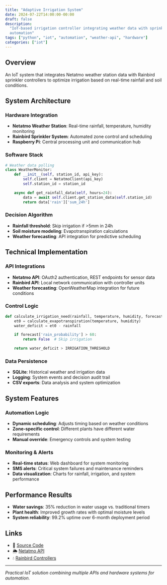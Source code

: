```yaml
---
title: "Adaptive Irrigation System"
date: 2024-07-22T14:00:00-00:00
draft: false
description:
  "IoT-based irrigation controller integrating weather data with sprinkler
  automation"
tags: ["python", "iot", "automation", "weather-api", "hardware"]
categories: ["iot"]
---
```


## Overview

An IoT system that integrates Netatmo weather station data with Rainbird
sprinkler controllers to optimize irrigation based on real-time rainfall and
soil conditions.

## System Architecture

### Hardware Integration

- **Netatmo Weather Station**: Real-time rainfall, temperature, humidity
  monitoring
- **Rainbird Sprinkler System**: Automated zone control and scheduling
- **Raspberry Pi**: Central processing unit and communication hub

### Software Stack

```python
# Weather data polling
class WeatherMonitor:
    def __init__(self, station_id, api_key):
        self.client = NetatmoClient(api_key)
        self.station_id = station_id

    async def get_rainfall_data(self, hours=24):
        data = await self.client.get_station_data(self.station_id)
        return data['rain']['sum_24h']
```

### Decision Algorithm

- **Rainfall threshold**: Skip irrigation if >5mm in 24h
- **Soil moisture modeling**: Evapotranspiration calculations
- **Weather forecasting**: API integration for predictive scheduling

## Technical Implementation

### API Integrations

- **Netatmo API**: OAuth2 authentication, REST endpoints for sensor data
- **Rainbird API**: Local network communication with controller units
- **Weather forecasting**: OpenWeatherMap integration for future conditions

### Control Logic

```python
def calculate_irrigation_need(rainfall, temperature, humidity, forecast):
    et0 = calculate_evapotranspiration(temperature, humidity)
    water_deficit = et0 - rainfall

    if forecast['rain_probability'] > 60:
        return False  # Skip irrigation

    return water_deficit > IRRIGATION_THRESHOLD
```

### Data Persistence

- **SQLite**: Historical weather and irrigation data
- **Logging**: System events and decision audit trail
- **CSV exports**: Data analysis and system optimization

## System Features

### Automation Logic

- **Dynamic scheduling**: Adjusts timing based on weather conditions
- **Zone-specific control**: Different plants have different water requirements
- **Manual override**: Emergency controls and system testing

### Monitoring & Alerts

- **Real-time status**: Web dashboard for system monitoring
- **SMS alerts**: Critical system failures and maintenance reminders
- **Data visualization**: Charts for rainfall, irrigation, and system
  performance

## Performance Results

- **Water savings**: 35% reduction in water usage vs. traditional timers
- **Plant health**: Improved growth rates with optimal moisture levels
- **System reliability**: 99.2% uptime over 6-month deployment period

## Links

- 📁 [Source Code](https://github.com/jmccrystal/adaptive-irrigation)
- 🌦️ [Netatmo API](https://dev.netatmo.com/apidocumentation/weather)
- 💧 [Rainbird Controllers](https://www.rainbird.com/products/controllers)

---

_Practical IoT solution combining multiple APIs and hardware systems for
automation._

